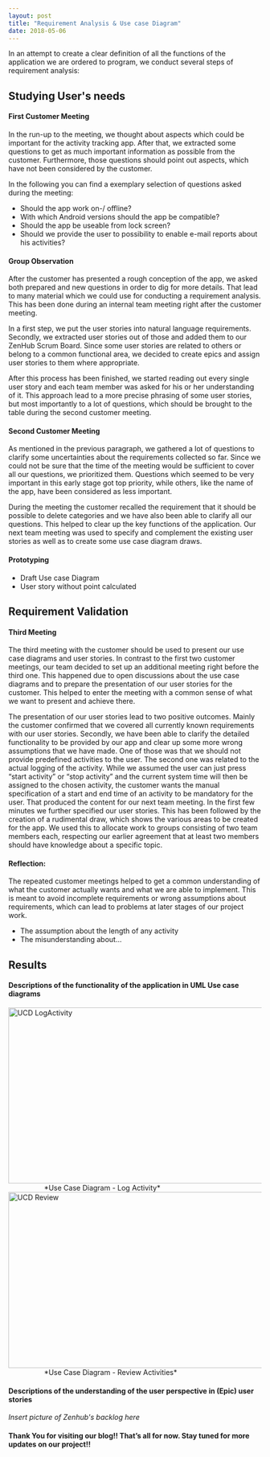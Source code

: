 ```yaml
---
layout: post
title: "Requirement Analysis & Use case Diagram"
date: 2018-05-06
---
```



In an attempt to create a clear definition of all the functions of the application we are ordered to program, we conduct several steps of requirement analysis:


## Studying User's needs

#### First Customer Meeting
In the run-up to the meeting, we thought about aspects which could be important for the activity tracking app. After that, we extracted some questions to get as much important information as possible from the customer. Furthermore, those questions should point out aspects, which have not been considered by the customer.

In the following you can find a exemplary selection of questions asked during the meeting:
  * Should the app work on-/ offline?
  * With which Android versions should the app be compatible?
  * Should the app be useable from lock screen?
  * Should we provide the user to possibility to enable e-mail reports about his activities?

#### Group Observation
After the customer has presented a rough conception of the app, we asked both prepared and new questions in order to dig for more details. That lead to many material which we could use for conducting a requirement analysis. This has been done during an internal team meeting right after the customer meeting.

In a first step, we put the user stories into natural language requirements. Secondly, we extracted user stories out of those and added them to our ZenHub Scrum Board. Since some user stories are related to others or belong to a common functional area, we decided to create epics and assign user stories to them where appropriate.

After this process has been finished, we started reading out every single user story and each team member was asked for his or her understanding of it. This approach lead to a more precise phrasing of some user stories, but most importantly to a lot of questions, which should be brought to the table during the second customer meeting.

[comment]: <> (* Review the meeting in timeline manner)
[comment]: <> (* Dig more detail)
[comment]: <> (* Prepare for the next meeting)

#### Second Customer Meeting
As mentioned in the previous paragraph, we gathered a lot of questions to clarify some uncertainties about the requirements collected so far. Since we could not be sure that the time of the meeting would be sufficient to cover all our questions, we prioritized them. Questions which seemed to be very important in this early stage got top priority, while others, like the name of the app, have been considered as less important.

During the meeting the customer recalled the requirement that it should be possible to delete categories and we have also been able to clarify all our questions. This helped to clear up the key functions of the application.
Our next team meeting was used to specify and complement the existing user stories as well as to create some use case diagram draws. 

[comment]: <> (* Clear up the key function of the application)
[comment]: <> (* More questionaries)

#### Prototyping
* Draft Use case Diagram
* User story without point calculated

## Requirement Validation

#### Third Meeting
The third meeting with the customer should be used to present our use case diagrams and user stories. 
In contrast to the first two customer meetings, our team decided to set up an additional meeting right before the third one. This happened due to open discussions about the use case diagrams and to prepare the presentation of our user stories for the customer. This helped to enter the meeting with a common sense of what we want to present and achieve there.

The presentation of our user stories lead to two positive outcomes. Mainly the customer confirmed that we covered all currently known requirements with our user stories. Secondly, we have been able to clarify the detailed functionality to be provided by our app and clear up some more wrong assumptions that we have made. One of those was that we should not provide predefined activities to the user. The second one was related to the actual logging of the activity.
While we assumed the user can just press “start activity” or “stop activity” and the current system time will then be assigned to the chosen activity, the customer wants the manual specification of a start and end time of an activity to be mandatory for the user. That produced the content for our next team meeting. In the first few minutes we further specified our user stories. This has been followed by the creation of a rudimental draw, which shows the various areas to be created for the app. We used this to allocate work to groups consisting of two team members each, respecting our earlier agreement that at least two members should have knowledge about a specific topic. 

[comment]: <> (* we present the requirement in the form of user story and use case diagram.)
[comment]: <> (* Clear up the mis-understanding/mis-assumption)

#### Reflection:
The repeated customer meetings helped to get a common understanding of what the customer actually wants and what we are able to implement. This is meant to avoid incomplete requirements or wrong assumptions about requirements, which can lead to problems at later stages of our project work.

* The assumption about the length of any activity
* The misunderstanding about...

## Results

#### Descriptions of the functionality of the application in UML Use case diagrams
<img src="{{site.baseurl}}/images/LogActivity.JPG" alt="UCD LogActivity" width="1526" height="350">
&nbsp;&nbsp;&nbsp;&nbsp;&nbsp;&nbsp;&nbsp;&nbsp;&nbsp;&nbsp;&nbsp;&nbsp;&nbsp;&nbsp;&nbsp;&nbsp;&nbsp;&nbsp;*Use Case Diagram - Log Activity*

<img src="{{site.baseurl}}/images/Review.JPG" alt="UCD Review" width="1357" height="350">
&nbsp;&nbsp;&nbsp;&nbsp;&nbsp;&nbsp;&nbsp;&nbsp;&nbsp;&nbsp;&nbsp;&nbsp;&nbsp;&nbsp;&nbsp;&nbsp;&nbsp;&nbsp;*Use Case Diagram - Review Activities*

#### Descriptions of the understanding of the user perspective in (Epic) user stories
*Insert picture of Zenhub's backlog here*

#### Thank You for visiting our blog!! That’s all for now. Stay tuned for more updates on our project!!

